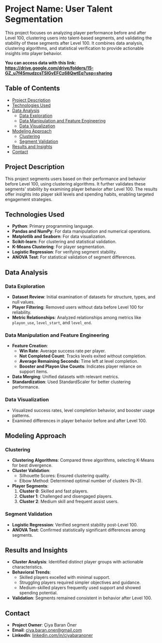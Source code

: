 
# Project Name: User Talent Segmentation

This project focuses on analyzing player performance before and after Level 100, clustering users into talent-based segments, and validating the stability of these segments after Level 100. It combines data analysis, clustering algorithms, and statistical verification to provide actionable insights into player behavior.

**You can access data with this link: https://drive.google.com/drive/folders/15-GZ_u7f4SmudzcsTSlGvEFCz68QwtEq?usp=sharing**

## Table of Contents

- [Project Description](#project-description)
- [Technologies Used](#technologies-used)
- [Data Analysis](#data-analysis)
  - [Data Exploration](#data-exploration)
  - [Data Manipulation and Feature Engineering](#data-manipulation-and-feature-engineering)
  - [Data Visualization](#data-visualization)
- [Modeling Approach](#modeling-approach)
  - [Clustering](#clustering)
  - [Segment Validation](#segment-validation)
- [Results and Insights](#results-and-insights)
- [Contact](#contact)

## Project Description

This project segments users based on their performance and behavior before Level 100, using clustering algorithms. It further validates these segments' stability by examining player behavior after Level 100. The results offer insights into player skill levels and spending habits, enabling targeted engagement strategies.

## Technologies Used

- **Python**: Primary programming language.
- **Pandas and NumPy**: For data manipulation and numerical operations.
- **Matplotlib and Seaborn**: For data visualization.
- **Scikit-learn**: For clustering and statistical validation.
- **K-Means Clustering**: For player segmentation.
- **Logistic Regression**: For verifying segment stability.
- **ANOVA Test**: For statistical validation of segment differences.

## Data Analysis

### Data Exploration

- **Dataset Review**: Initial examination of datasets for structure, types, and null values.
- **Player Filtering**: Removed users without data before Level 100 for reliability.
- **Metric Relationships**: Analyzed relationships among metrics like `playon_use`, `level_start`, and `level_end`.

### Data Manipulation and Feature Engineering

- **Feature Creation**:
  - **Win Rate**: Average success rate per player.
  - **Not Completed Count**: Tracks levels exited without completion.
  - **Average Remaining Seconds**: Time left at level completion.
  - **Booster and Playon Use Counts**: Indicates player reliance on support items.
- **Data Merging**: Unified datasets with relevant metrics.
- **Standardization**: Used StandardScaler for better clustering performance.

### Data Visualization

- Visualized success rates, level completion behavior, and booster usage patterns.
- Examined differences in player behavior before and after Level 100.

## Modeling Approach

### Clustering

- **Clustering Algorithms**: Compared three algorithms, selecting K-Means for best divergence.
- **Cluster Validation**:
  - Silhouette Scores: Ensured clustering quality.
  - Elbow Method: Determined optimal number of clusters (N=3).
- **Player Segments**:
  1. **Cluster 0**: Skilled and fast players.
  2. **Cluster 1**: Challenged and disengaged players.
  3. **Cluster 2**: Medium skill and frequent assist users.

### Segment Validation

- **Logistic Regression**: Verified segment stability post-Level 100.
- **ANOVA Test**: Confirmed statistically significant differences among segments.

## Results and Insights

- **Cluster Analysis**: Identified distinct player groups with actionable characteristics.
- **Behavioral Trends**:
  - Skilled players excelled with minimal support.
  - Struggling players required simpler objectives and guidance.
  - Medium-skilled players frequently used support and showed spending potential.
- **Validation**: Segments remained consistent in behavior after Level 100.

## Contact

- **Project Owner**: Çiya Baran Öner
- **Email**: [ciya.baran.oner@gmail.com](mailto:email@example.com)
- **LinkedIn**: [linkedin.com/in/ciyabaranoner](https://linkedin.com/in/ciyabaranoner)
